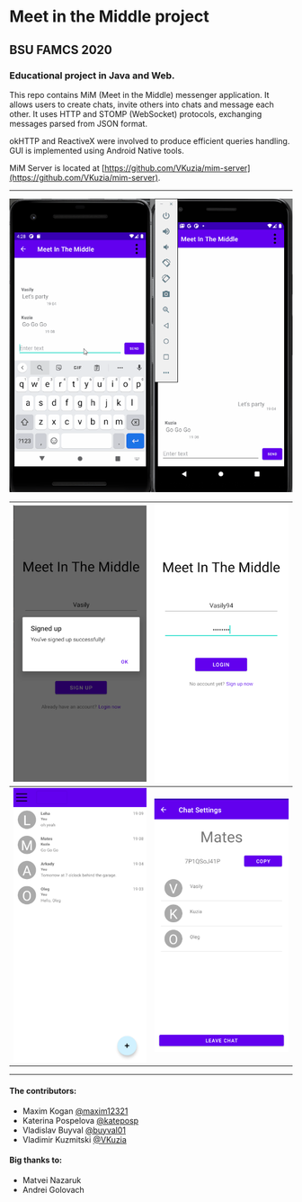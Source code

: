 # Meet in the Middle project
## BSU FAMCS 2020
### Educational project in Java and Web.

This repo contains MiM (Meet in the Middle) messenger application. It allows users to create chats, invite others into chats and message each other.
It uses HTTP and STOMP (WebSocket) protocols, exchanging messages parsed from JSON format.

okHTTP and ReactiveX were involved to produce efficient queries handling. GUI is implemented using Android Native tools.

MiM Server is located at [https://github.com/VKuzia/mim-server](https://github.com/VKuzia/mim-server).
<hr>
 
![chatting](presentation/images/chatting.gif)

![sign up](presentation/images/sign_up.png)  |  ![login](presentation/images/log_in.png)
:-------------------------:|:-------------------------:
![chat list](presentation/images/chat_list.png) | ![chat settings](presentation/images/chat_settings.png)



<hr>

#### The contributors:
* Maxim Kogan [@maxim12321](https://github.com/maxim12321)
* Katerina Pospelova [@kateposp](https://github.com/kateposp)
* Vladislav Buyval [@buyval01](https://github.com/buyval01)
* Vladimir Kuzmitski [@VKuzia](https://github.com/VKuzia)


#### Big thanks to:
* Matvei Nazaruk
* Andrei Golovach

